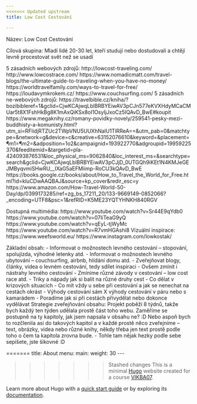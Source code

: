 ```yaml
---
<<<<<<< Updated upstream
title: Low Cost Cestování 

---
```

Název: Low Cost Cestování 
<p>Cílová skupina:  Mladí lidé 20-30 let, kteří studují nebo dostudovali a chtějí levně procestovat svět než se usadí </p>
<p>5 zásadních webových zdrojů:
http://lowcost-traveling.com/
http://www.lowcostrace.com/
https://www.nomadicmatt.com/travel-blogs/the-ultimate-guide-to-traveling-when-you-have-no-money/
https://worldtravelfamily.com/ways-to-travel-for-free/
https://loudavymkrokem.cz/
https://www.couchsurfing.com/
5 zásadních ne-webových zdrojů:
https://travelbible.cz/kniha/?bozibibleref=1&gclid=CjwKCAjwqLblBRBYEiwAV3pCJn577eKVXHdyMCaCMUar5t8X1FshHkBg8K1mAxQiKSx8oI1OsyIjJxoCz5IQAvD_BwE#koupit
https://www.megaknihy.cz/romany-povidky-novely/259541-pesky-mezi-buddhisty-a-komunisty.html?utm_si=RFlidjRTZUc2TWpVNU5UUXhNalU1TlRReA==&utm_pab=0&matchtype=&network=g&device=c&creative=63152076610&keyword=&placement=&param1=&param2=&adposition=1o2&campaignid=193922770&adgroupid=19959225370&feeditemid=&targetid=pla-424093876531&loc_physical_ms=9062840&loc_interest_ms=&searchtype=search&gclid=CjwKCAjwqLblBRBYEiwAV3pCJjD_0UTGQh9iKEt1N4KMJeGEJMByqvmiSHwRU__IXaG5aEFMiimp-RoCU3kQAvD_BwE
https://books.google.cz/books/about/How_to_Travel_the_World_for_Free.html?id=kluCDwAAQBAJ&source=kp_cover&redir_esc=y
https://www.amazon.com/How-Travel-World-50-Day/dp/0399173285/ref=zg_bs_17211_20/133-9669149-0852066?_encoding=UTF8&psc=1&refRID=K5ME23YQTYHNKH840RGV </p>
<p>
Dostupná multimédia:
https://www.youtube.com/watch?v=Sr44E9qYdb0
https://www.youtube.com/watch?v=07IiTeaG9yQ
https://www.youtube.com/watch?v=qEyL-tjWyMc
https://www.youtube.com/watch?v=R7vmHGAshi8
Vizuální inspirace: 
https://www.weefsworld.eu/
https://www.instagram.com/lowkostak/
</p>
<p> Základní obsah:
-	Informovat o možnostech levného cestování – stopování, spolujízda, výhodné letenky atd.
-	Informovat o možnostech levného ubytování – couchsurfing, airbnb, hlídání domu atd.
-	Zveřejňovat blogy, články, videa o levném cestování, tedy sdílet inspiraci
-	Ovšem zmínit i nástrahy levného cestování
-	Zmíníme různé závody v cestování – low cost race atd.
-	Triky a nápady jak si balit na různé druhy cest
-	Co dělat v krizových situacích
-	Co mít vždy u sebe při cestování a jak se nenechat na cestách okrást
-	Výhody cestování sám X výhody cestování v páru nebo s kamarádem
-	Poradíme jak si při cestách přivydělat nebo dokonce vydělávat
Strategie zveřejňování obsahu:
Projekt poběží 8 týdnů, takže bych každý ten týden udělala prostě část toho webu. Zaměříme se postupně na ty kapitoly, jak jsem napsala v obsahu ne? :D Nebo aspoň bych to rozčlenila asi do takových kapitol a v každé prostě něco zveřejníme – text, obrázky, videa nebo různé knihy, někdy třeba jen text prostě podle toho o čem ta kapitola zrovna bude. 
-	Tohle tam nějak hezky podle sebe sepíšete, jste šikovné :D
</p>
=======
title: About
menu:
  main:
    weight: 30
---

>>>>>>> Stashed changes
This is a minimal [Hugo][] website created for a course [VIKBA07][].

Learn more about Hugo with a [quick start guide][qs] or by exploring its [documentation][hugoDocs].

[Hugo]: https://gohugo.io
[VIKBA07]: https://is.muni.cz/predmet/phil/VIKBA07
[hugoDocs]: https://gohugo.io/documentation/
[qs]: https://gohugo.io/getting-started/quick-start/
